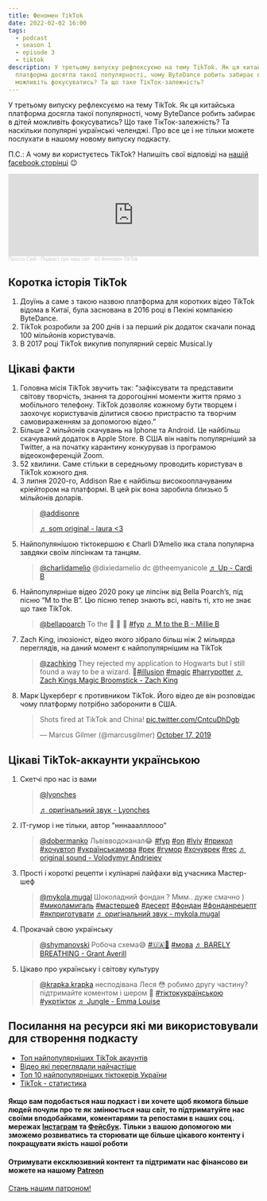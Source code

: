 ```yaml
---
title: Феномен TikTok
date: 2022-02-02 16:00
tags:
  - podcast
  - season 1
  - episode 3
  - tiktok
description: У третьому випуску рефлексуємо на тему TikTok. Як ця китайська
  платформа досягла такої популярності, чому ByteDance робить забирає в дітей
  можливіть фокусуватись? Та що таке ТікТок-залежність?
---
```

У третьому випуску рефлексуємо на тему TikTok. Як ця китайська платформа досягла такої популярності, чому ByteDance робить забирає в дітей можливіть фокусуватись? Що таке ТікТок-залежність? Та наскільки популярні українські челенджі. Про все це і не тільки можете послухати в нашому новому випуску подкасту.

П.С.: А чому ви користуєтесь TikTok? Напишіть свої відповіді на [нашій facebook сторінці](https://www.facebook.com/groups/608828097078679) 😉

<iframe width="100%" height="166" scrolling="no" frameborder="no" allow="autoplay" src="https://w.soundcloud.com/player/?url=https%3A//api.soundcloud.com/tracks/1207375579%3Fsecret_token%3Ds-5pyvU1NVSVH&color=%23fccccc&auto_play=false&hide_related=true&show_comments=true&show_user=true&show_reposts=false&show_teaser=true"></iframe><div style="font-size: 10px; color: #cccccc;line-break: anywhere;word-break: normal;overflow: hidden;white-space: nowrap;text-overflow: ellipsis; font-family: Interstate,Lucida Grande,Lucida Sans Unicode,Lucida Sans,Garuda,Verdana,Tahoma,sans-serif;font-weight: 100;"><a href="https://soundcloud.com/prosto-svij" title="Просто Свій - Подкаст про наш світ" target="_blank" style="color: #cccccc; text-decoration: none;">Просто Свій - Подкаст про наш світ</a> · <a href="https://soundcloud.com/prosto-svij/e3-fenomen-populyarnost-tiktok/s-5pyvU1NVSVH" title="e3 Феномен TikTok" target="_blank" style="color: #cccccc; text-decoration: none;">e3 Феномен TikTok</a></div>

## Коротка історія TikTok

1. Доуїнь а саме з такою назвою платформа для коротких відео TikTok відома в Китаї, була заснована в 2016 році в Пекіні компанією ByteDance.
2. TikTok розробили за 200 днів і за перший рік додаток скачали понад 100 мільйонів користувачів.
3. В 2017 році TikTok викупив популярний сервіс Musical.ly

## Цікаві факти

1. Головна місія TikTok звучить так: "зафіксувати та представити світову творчість, знання та дорогоцінні моменти життя прямо з мобільного телефону. TikTok дозволяє кожному бути творцем і заохочує користувачів ділитися своєю пристрастю та творчим самовираженням за допомогою відео.”
2. Більше 2 мільйонів скачувань на Iphone та Android. Це найбільш скачуваний додаток в Apple Store. В США він навіть популярніший за Twitter, а на початку карантину конкурував із програмою відеоконференцій Zoom. 
3. 52 хвилини. Саме стільки в середньому проводить користувач в TikTok кожного дня.
4. З липня 2020-го, Addison Rae є найбільш високооплачуваним кріейтором на платформі. В цей рік вона заробила близько 5 мільйонів доларів. <blockquote class="tiktok-embed" cite="https://www.tiktok.com/@addisonre/video/7056877315028028719" data-video-id="7056877315028028719" style="max-width: 605px;min-width: 325px;" > <section> <a target="_blank" title="@addisonre" href="https://www.tiktok.com/@addisonre">@addisonre</a> <p></p> <a target="_blank" title="♬ som original - laura <3" href="https://www.tiktok.com/music/som-original-7010490723216804614">♬ som original - laura <3</a> </section> </blockquote>
5. Найпопулянішою тіктокершою є Charli D’Amelio яка стала популярна завдяки своїм ліпсінкам та танцям. <blockquote class="tiktok-embed" cite="https://www.tiktok.com/@charlidamelio/video/6940786979521056005" data-video-id="6940786979521056005" style="max-width: 605px;min-width: 325px;" > <section> <a target="_blank" title="@charlidamelio" href="https://www.tiktok.com/@charlidamelio">@charlidamelio</a> @dixiedamelio dc @theemyanicole <a target="_blank" title="♬ Up - Cardi B" href="https://www.tiktok.com/music/Up-6927035524913826566">♬ Up - Cardi B</a> </section> </blockquote>
6. Найпопулярніше відео 2020 року це ліпсінк від Bella Poarch’s, під пісню “M to the B”. Цю пісню тепер знають всі, навіть ті, хто не знає що таке TikTok. <blockquote class="tiktok-embed" cite="https://www.tiktok.com/@bellapoarch/video/6862153058223197445" data-video-id="6862153058223197445" style="max-width: 605px;min-width: 325px;" > <section> <a target="_blank" title="@bellapoarch" href="https://www.tiktok.com/@bellapoarch">@bellapoarch</a> To the 🐝 🐝 🐝  <a title="fyp" target="_blank" href="https://www.tiktok.com/tag/fyp">#fyp</a> <a target="_blank" title="♬ M to the B - Millie B" href="https://www.tiktok.com/music/M-to-the-B-6840839890826038022">♬ M to the B - Millie B</a> </section> </blockquote>
7. Zach King, ілюзіоніст, відео якого зібрало більш ніж 2 мільярда переглядів, на даний момент є найпопулярнішим на TikTok <blockquote class="tiktok-embed" cite="https://www.tiktok.com/@zachking/video/6768504823336815877" data-video-id="6768504823336815877" style="max-width: 605px;min-width: 325px;" > <section> <a target="_blank" title="@zachking" href="https://www.tiktok.com/@zachking">@zachking</a> They rejected my application to Hogwarts but I still found a way to be a wizard. 🧹<a title="illusion" target="_blank" href="https://www.tiktok.com/tag/illusion">#illusion</a> <a title="magic" target="_blank" href="https://www.tiktok.com/tag/magic">#magic</a> <a title="harrypotter" target="_blank" href="https://www.tiktok.com/tag/harrypotter">#harrypotter</a> <a target="_blank" title="♬ Zach Kings Magic Broomstick - Zach King" href="https://www.tiktok.com/music/Zach-Kings-Magic-Broomstick-6768109565536946950">♬ Zach Kings Magic Broomstick - Zach King</a> </section> </blockquote>
8. Марк Цукерберг є противником TikTok. Його відео де він розповідає чому платформу потрібно заборонити в США. <blockquote class="twitter-tweet"><p lang="en" dir="ltr">Shots fired at TikTok and China! <a href="https://t.co/CntcuDhDgb">pic.twitter.com/CntcuDhDgb</a></p>&mdash; Marcus Gilmer (@marcusgilmer) <a href="https://twitter.com/marcusgilmer/status/1184887332870283265?ref_src=twsrc%5Etfw">October 17, 2019</a></blockquote>

## Цікаві TikTok-аккаунти українською

1. Скетчі про нас із вами <blockquote class="tiktok-embed" cite="https://www.tiktok.com/@lyonches/video/7059840065328991494" data-video-id="7059840065328991494" style="max-width: 605px;min-width: 325px;" > <section> <a target="_blank" title="@lyonches" href="https://www.tiktok.com/@lyonches">@lyonches</a> <p></p> <a target="_blank" title="♬ оригінальний звук - Lyonches" href="https://www.tiktok.com/music/оригінальний-звук-7059840044924029701">♬ оригінальний звук - Lyonches</a> </section> </blockquote>
2. IT-гумор і не тільки, автор "нннааалллооо" <blockquote class="tiktok-embed" cite="https://www.tiktok.com/@dobermanko/video/7041627908305112326" data-video-id="7041627908305112326" style="max-width: 605px;min-width: 325px;" > <section> <a target="_blank" title="@dobermanko" href="https://www.tiktok.com/@dobermanko">@dobermanko</a> Львівводоканал😂 <a title="fyp" target="_blank" href="https://www.tiktok.com/tag/fyp">#fyp</a> <a title="on" target="_blank" href="https://www.tiktok.com/tag/on">#on</a> <a title="lviv" target="_blank" href="https://www.tiktok.com/tag/lviv">#lviv</a> <a title="прикол" target="_blank" href="https://www.tiktok.com/tag/%D0%BF%D1%80%D0%B8%D0%BA%D0%BE%D0%BB">#прикол</a> <a title="хочувтоп" target="_blank" href="https://www.tiktok.com/tag/%D1%85%D0%BE%D1%87%D1%83%D0%B2%D1%82%D0%BE%D0%BF">#хочувтоп</a> <a title="українськамова" target="_blank" href="https://www.tiktok.com/tag/%D1%83%D0%BA%D1%80%D0%B0%D1%97%D0%BD%D1%81%D1%8C%D0%BA%D0%B0%D0%BC%D0%BE%D0%B2%D0%B0">#українськамова</a> <a title="рек" target="_blank" href="https://www.tiktok.com/tag/%D1%80%D0%B5%D0%BA">#рек</a> <a title="гумор" target="_blank" href="https://www.tiktok.com/tag/%D0%B3%D1%83%D0%BC%D0%BE%D1%80">#гумор</a> <a title="хочуврек" target="_blank" href="https://www.tiktok.com/tag/%D1%85%D0%BE%D1%87%D1%83%D0%B2%D1%80%D0%B5%D0%BA">#хочуврек</a> <a title="rec" target="_blank" href="https://www.tiktok.com/tag/rec">#rec</a> <a target="_blank" title="♬ original sound - Volodymyr Andrieiev" href="https://www.tiktok.com/music/original-sound-7041627889430809349">♬ original sound - Volodymyr Andrieiev</a> </section> 
3. Прості і короткі рецепти і кулінарні лайфахи від учасника Мастер-шеф <blockquote class="tiktok-embed" cite="https://www.tiktok.com/@mykola.mugal/video/7057518058281209094" data-video-id="7057518058281209094" style="max-width: 605px;min-width: 325px;" > <section> <a target="_blank" title="@mykola.mugal" href="https://www.tiktok.com/@mykola.mugal">@mykola.mugal</a> Шоколадний фондан ? Ммм.. дуже смачно ) <a title="миколамигаль" target="_blank" href="https://www.tiktok.com/tag/%D0%BC%D0%B8%D0%BA%D0%BE%D0%BB%D0%B0%D0%BC%D0%B8%D0%B3%D0%B0%D0%BB%D1%8C">#миколамигаль</a> <a title="мастершеф" target="_blank" href="https://www.tiktok.com/tag/%D0%BC%D0%B0%D1%81%D1%82%D0%B5%D1%80%D1%88%D0%B5%D1%84">#мастершеф</a> <a title="десерт" target="_blank" href="https://www.tiktok.com/tag/%D0%B4%D0%B5%D1%81%D0%B5%D1%80%D1%82">#десерт</a> <a title="фондан" target="_blank" href="https://www.tiktok.com/tag/%D1%84%D0%BE%D0%BD%D0%B4%D0%B0%D0%BD">#фондан</a> <a title="фонданрецепт" target="_blank" href="https://www.tiktok.com/tag/%D1%84%D0%BE%D0%BD%D0%B4%D0%B0%D0%BD%D1%80%D0%B5%D1%86%D0%B5%D0%BF%D1%82">#фонданрецепт</a> <a title="якприготувати" target="_blank" href="https://www.tiktok.com/tag/%D1%8F%D0%BA%D0%BF%D1%80%D0%B8%D0%B3%D0%BE%D1%82%D1%83%D0%B2%D0%B0%D1%82%D0%B8">#якприготувати</a> <a target="_blank" title="♬ оригінальний звук - mykola.mugal" href="https://www.tiktok.com/music/оригінальний-звук-7057518038156872454">♬ оригінальний звук - mykola.mugal</a> </section> </blockquote> 
4. Прокачай свою українську <blockquote class="tiktok-embed" cite="https://www.tiktok.com/@shymanovski/video/6988540302848036101" data-video-id="6988540302848036101" style="max-width: 605px;min-width: 325px;" > <section> <a target="_blank" title="@shymanovski" href="https://www.tiktok.com/@shymanovski">@shymanovski</a> Робоча схема😅 <a title="🇺🇦🤟" target="_blank" href="https://www.tiktok.com/tag/%F0%9F%87%BA%F0%9F%87%A6%F0%9F%A4%9F">#🇺🇦🤟</a> <a title="мова" target="_blank" href="https://www.tiktok.com/tag/%D0%BC%D0%BE%D0%B2%D0%B0">#мова</a> <a target="_blank" title="♬ BARELY BREATHING - Grant Averill" href="https://www.tiktok.com/music/BARELY-BREATHING-6773863867542931458">♬ BARELY BREATHING - Grant Averill</a> </section> </blockquote>
5. Цікаво про українську і світову культуру <blockquote class="tiktok-embed" cite="https://www.tiktok.com/@krapka.krapka/video/7057194105658412293" data-video-id="7057194105658412293" style="max-width: 605px;min-width: 325px;" > <section> <a target="_blank" title="@krapka.krapka" href="https://www.tiktok.com/@krapka.krapka">@krapka.krapka</a> несподівана Леся 😳 робимо другу частину? підтримайте коментом і шером 🙏 <a title="тіктокукраїнською" target="_blank" href="https://www.tiktok.com/tag/%D1%82%D1%96%D0%BA%D1%82%D0%BE%D0%BA%D1%83%D0%BA%D1%80%D0%B0%D1%97%D0%BD%D1%81%D1%8C%D0%BA%D0%BE%D1%8E">#тіктокукраїнською</a> <a title="укртікток" target="_blank" href="https://www.tiktok.com/tag/%D1%83%D0%BA%D1%80%D1%82%D1%96%D0%BA%D1%82%D0%BE%D0%BA">#укртікток</a> <a target="_blank" title="♬ Jungle - Emma Louise" href="https://www.tiktok.com/music/Jungle-6730889941238171650">♬ Jungle - Emma Louise</a> </section> </blockquote> 

## Посилання на ресурси які ми використовували для створення подкасту

* [Топ найпопулярніших TikTok акаунтів](https://en.wikipedia.org/wiki/List_of_most-followed_TikTok_accounts)
* [Відео які переглядали найчастіше](https://www.popbuzz.com/internet/viral/most-viewed-video-tiktok/)
* [Топ 10 найпопулярніших тіктокерів України](https://lviv.com/novyny/10-naipopuliarnishykh-tiktokeriv-ukrainy-reitynh/)
* [TikTok - статистика](https://bloggingwizard.com/tiktok-statistics/)

#### Якщо вам подобається наш подкаст і ви хочете щоб якомога більше людей почули про те як змінюється наш світ, то підтриматуйте нас своїми вподобайками, коментарями та репостами в наших соц. мережах [Інстаграм](https://www.instagram.com/prosto_svij_podcast/) та [Фейсбук](https://www.facebook.com/groups/608828097078679). Тільки з вашою допомогою ми зможемо розвиватись та сторювати ще більше цікавого контенту і покращувати якість нашої роботи

#### Отримувати ексклюзивний контент та підтримати нас фінансово ви можете на нашому [Patreon](https://www.patreon.com/bePatron?u=66578283 "Просто свій патреон")

<a href="https://www.patreon.com/bePatron?u=66578283" data-patreon-widget-type="become-patron-button">Стань нашим патроном!</a><script async src="https://c6.patreon.com/becomePatronButton.bundle.js"></script>